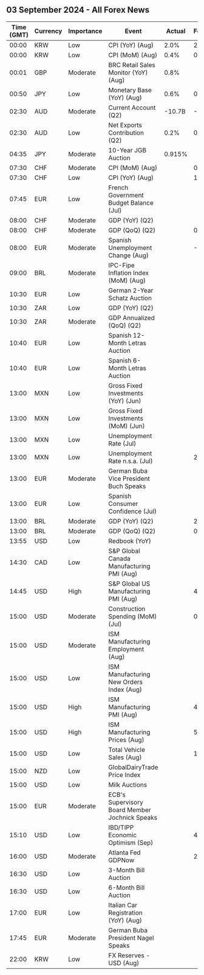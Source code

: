 ## 03 September 2024 - All Forex News

| Time (GMT) | Currency | Importance | Event | Actual | Forecast | Previous |
|------|----------|------------|-------|--------|----------|----------|
| 00:00 | KRW | Low | CPI (YoY) (Aug) | 2.0% | 2.0% | 2.6% |
| 00:00 | KRW | Low | CPI (MoM) (Aug) | 0.4% | 0.3% | 0.3% |
| 00:01 | GBP | Moderate | BRC Retail Sales Monitor (YoY) (Aug) | 0.8% |  | 0.3% |
| 00:50 | JPY | Low | Monetary Base (YoY) (Aug) | 0.6% | 0.6% | 1.2% |
| 02:30 | AUD | Moderate | Current Account (Q2) | -10.7B | -5.0B | -4.9B |
| 02:30 | AUD | Low | Net Exports Contribution (Q2) | 0.2% | 0.6% | -0.9% |
| 04:35 | JPY | Moderate | 10-Year JGB Auction | 0.915% |  | 0.926% |
| 07:30 | CHF | Moderate | CPI (MoM) (Aug) |  | 0.1% | -0.2% |
| 07:30 | CHF | Low | CPI (YoY) (Aug) |  | 1.2% | 1.3% |
| 07:45 | EUR | Low | French Government Budget Balance (Jul) |  |  | -103.5B |
| 08:00 | CHF | Moderate | GDP (YoY) (Q2) |  |  | 0.6% |
| 08:00 | CHF | Moderate | GDP (QoQ) (Q2) |  | 0.5% | 0.5% |
| 08:00 | EUR | Moderate | Spanish Unemployment Change (Aug) |  | -6.3K | -10.8K |
| 09:00 | BRL | Moderate | IPC-Fipe Inflation Index (MoM) (Aug) |  |  | 0.06% |
| 10:30 | EUR | Low | German 2-Year Schatz Auction |  |  | 2.380% |
| 10:30 | ZAR | Low | GDP (YoY) (Q2) |  |  | 0.5% |
| 10:30 | ZAR | Moderate | GDP Annualized (QoQ) (Q2) |  |  | -0.1% |
| 10:40 | EUR | Low | Spanish 12-Month Letras Auction |  |  | 2.954% |
| 10:40 | EUR | Low | Spanish 6-Month Letras Auction |  |  | 3.252% |
| 13:00 | MXN | Low | Gross Fixed Investments (YoY) (Jun) |  |  | 6.00% |
| 13:00 | MXN | Low | Gross Fixed Investments (MoM) (Jun) |  |  | 0.70% |
| 13:00 | MXN | Low | Unemployment Rate (Jul) |  |  | 2.70% |
| 13:00 | MXN | Low | Unemployment Rate n.s.a. (Jul) |  | 2.90% | 2.80% |
| 13:00 | EUR | Moderate | German Buba Vice President Buch Speaks |  |  |  |
| 13:00 | EUR | Low | Spanish Consumer Confidence (Jul) |  |  | 88.4 |
| 13:00 | BRL | Moderate | GDP (YoY) (Q2) |  | 2.7% | 2.5% |
| 13:00 | BRL | Moderate | GDP (QoQ) (Q2) |  | 0.9% | 0.8% |
| 13:55 | USD | Low | Redbook (YoY) |  |  | 5.0% |
| 14:30 | CAD | Low | S&P Global Canada Manufacturing PMI (Aug) |  |  | 47.8 |
| 14:45 | USD | High | S&P Global US Manufacturing PMI (Aug) |  | 48.1 | 48.0 |
| 15:00 | USD | Moderate | Construction Spending (MoM) (Jul) |  | 0.1% | -0.3% |
| 15:00 | USD | Moderate | ISM Manufacturing Employment (Aug) |  |  | 43.4 |
| 15:00 | USD | Low | ISM Manufacturing New Orders Index (Aug) |  |  | 47.4 |
| 15:00 | USD | High | ISM Manufacturing PMI (Aug) |  | 47.5 | 46.8 |
| 15:00 | USD | High | ISM Manufacturing Prices (Aug) |  | 52.5 | 52.9 |
| 15:00 | USD | Low | Total Vehicle Sales (Aug) |  | 15.40M | 15.80M |
| 15:00 | NZD | Low | GlobalDairyTrade Price Index |  |  | 5.5% |
| 15:00 | USD | Low | Milk Auctions |  |  | 3,920.0 |
| 15:00 | EUR | Moderate | ECB's Supervisory Board Member Jochnick Speaks |  |  |  |
| 15:10 | USD | Low | IBD/TIPP Economic Optimism (Sep) |  | 46.2 | 44.5 |
| 16:00 | USD | Moderate | Atlanta Fed GDPNow |  | 2.5% | 2.5% |
| 16:30 | USD | Low | 3-Month Bill Auction |  |  | 4.980% |
| 16:30 | USD | Low | 6-Month Bill Auction |  |  | 4.685% |
| 17:00 | EUR | Low | Italian Car Registration (YoY) (Aug) |  |  | 4.7% |
| 17:45 | EUR | Moderate | German Buba President Nagel Speaks |  |  |  |
| 22:00 | KRW | Low | FX Reserves - USD (Aug) |  |  | 413.51B |
